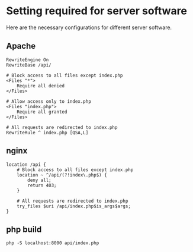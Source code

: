 # Setting required for server software
Here are the necessary configurations for different server software.

## Apache

```
RewriteEngine On
RewriteBase /api/

# Block access to all files except index.php
<Files "*">
    Require all denied
</Files>

# Allow access only to index.php
<Files "index.php">
    Require all granted
</Files>

# All requests are redirected to index.php
RewriteRule ^ index.php [QSA,L]
```

## nginx

```
location /api {
    # Block access to all files except index.php
    location ~ ^/api/(?!index\.php$) {
        deny all;
        return 403;
    }
    
    # All requests are redirected to index.php
    try_files $uri /api/index.php$is_args$args;
}
```

## php build

```
php -S localhost:8000 api/index.php
```
